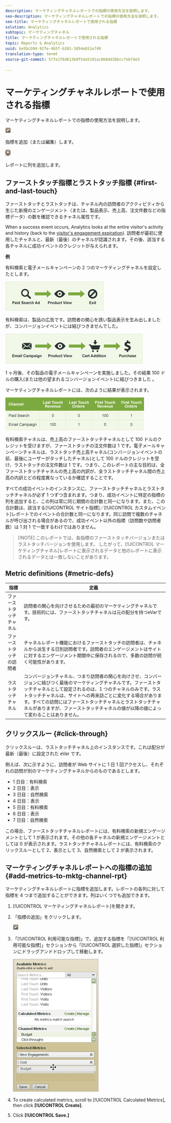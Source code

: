 ```yaml
---
description: マーケティングチャネルレポートでの指標の使用方法を説明します。
seo-description: マーケティングチャネルレポートでの指標の使用方法を説明します。
seo-title: マーケティングチャネルレポートで使用される指標
solution: Analytics
subtopic: マーケティングチャネル
title: マーケティングチャネルレポートで使用される指標
topic: Reports & Analytics
uuid: be5bcb94-927e-4b5f-b201-3d54eb51e740
translation-type: tm+mt
source-git-commit: 57fe1f6d613b9f54a5191ac8684d36bccfebf4e5

---
```



# マーケティングチャネルレポートで使用される指標

マーケティングチャネルレポートでの指標の使用方法を説明します。

![](assets/metric_edit_icon.png)

指標を追加（または編集）します。

![](assets/add_column_icon.png)

 レポートに列を追加します。

## ファーストタッチ指標とラストタッチ指標 {#first-and-last-touch}

ファーストタッチとラストタッチは、チャネル内の訪問者のアクティビティから生じた新規のエンゲージメント（または、製品表示、売上高、注文件数などの指標データ）の数を確認できるチャネル属性です。

When a success event occurs, Analytics looks at the entire visitor's activity and history (back to the [visitor's engagement expiration](/help/components/c-marketing-channels/visitor-engagement.md)). 訪問者が最初に使用したチャネルと、最新（最後）のチャネルが認識されます。その後、該当する各チャネルに成功イベントのクレジットが与えられます。

<!-- 

<note>
  A first-touch value has a rolling expiration based on the frequency of a visitor returning to the site. This first-touch expiration resets whenever a visitor returns to the site. This effects reporting by causing first-touch values to persist longer than you might expect. For example, this can occur if an instance of an first-touch channel was created a year ago. Remove the values on the eVar in the admin console to reset.
</note>

 -->

**例**

有料検索と電子メールキャンペーンの 2 つのマーケティングチャネルを設定したとします。

![](assets/paid_search.png)

有料検索は、製品の広告です。訪問者の関心を誘い製品表示を生み出しましたが、コンバージョンイベントには結びつきませんでした。

![](assets/email_campaign.png)

1 ヶ月後、その製品の電子メールキャンペーンを実施しました。その結果 100 ドルの購入(または他の望まれるコンバージョンイベント)に結びつきました 。

マーケティングチャネルレポートには、次のように結果が表示されます。

![](assets/report-graphic.png)

有料検索チャネルは、売上高のファーストタッチチャネルとして 100 ドルのクレジットを受けますが、ファーストタッチの注文件数は 1 です。電子メールキャンペーンチャネルは、ラストタッチ売上高チャネル(コンバージョンイベントの前、最後にユーザーがタッチしたチャネル)として 100 ドルのクレジットを受け、ラストタッチの注文件数は 1 です。つまり、このレポートの主な目的は、全ファーストタッチチャネルの売上高の内訳が、全ラストタッチチャネル間の売上高の内訳とどの程度異なっているか確認することです。

すべての成功イベントのインスタンスに、ファーストタッチチャネルとラストタッチチャネルが必ず 1 つずつ含まれます。つまり、成功イベントに特定の指標の列を追加すると、この列は常に同じ期間の合計数と同一になります。また、この合計数は、該当する[!UICONTROL サイト指標]／[!UICONTROL カスタムイベント]レポートでのイベントの合計数と同一になります。同じ訪問で複数のチャネルが呼び出される場合があるので、成功イベント以外の指標（訪問数や訪問者数）は 1 対 1 で一致するわけではありません。

> [!NOTE] このレポートでは、各指標のファーストタッチバージョンまたはラストタッチバージョンを使用します。 したがって、[!UICONTROL マーケティングチャネル]レポートに表示されるデータと他のレポートに表示されるデータとは一致しないことがあります。

## Metric definitions {#metric-defs}

| 指標 | 定義 |
|--- |--- |
| ファーストタッチチャネル | 訪問者の関心を向けさせるための最初のマーケティングチャネルです。技術的には、ファーストタッチチャネルは元の配分を持つeVarです。 |
| ファーストタッチの訪問者 | チャネルレポート機能におけるファーストタッチの訪問者は、チャネルから派生する日別訪問者です。訪問者のエンゲージメントはサイトに対するエンゲージメント期間中に保存されるので、多数の訪問が続く可能性があります。 |
| ラストタッチチャネル | コンバージョンチャネル、つまり訪問者の関心を向けさせ、コンバージョンに結びつく最後のマーケティングチャネルです。ファーストタッチチャネルとして設定されるのは、1 つのチャネルのみです。ラストタッチチャネルは、サイトへの再来訪ごとに変化する場合があります。すべての訪問にはファーストタッチチャネルとラストタッチチャネルがありますが、ファーストタッチチャネルの値が以降の値によって変わることはありません。 |

## クリックスルー {#click-through}

クリックスルーは、ラストタッチチャネル上のインスタンスです。これは配分が最新（最後）に設定された eVar です。

例えば、次に示すように、訪問者が Web サイトに 1 日 1 回アクセスし、それぞれの訪問が別のマーケティングチャネルからのものであるとします。

* 1 日目：有料検索
* 2 日目：表示
* 3 日目：自然検索
* 4 日目：表示
* 5 日目：有料検索
* 6 日目：表示
* 7 日目：自然検索

この場合、ファーストタッチチャネルレポートには、有料検索の新規エンゲージメントとして 1 が表示されます。その他の各チャネルの新規エンゲージメントとしては 0 が表示されます。ラストタッチチャネルレポートには、有料検索のクリックスルーとして 2、表示として 3、自然検索として 2 が表示されます。

## マーケティングチャネルレポートへの指標の追加 {#add-metrics-to-mktg-channel-rpt}

マーケティングチャネルレポートに指標を追加します。レポートの各列に対して指標を 4 つまで追加することができます。列はいくつでも追加できます。

1. [!UICONTROL マーケティングチャネルレポート]を開きます。
1. 「指標の追加」をクリックします。

   ![](assets/metric_edit_icon.png)

1. 「[!UICONTROL 利用可能な指標]」で、追加する指標を「[!UICONTROL 利用可能な指標]」セクションから「[!UICONTROL 選択した指標]」セクションにドラッグアンドドロップして移動します。

   ![手順の結果](assets/metric_create.png)

1. To create calculated metrics, scroll to [!UICONTROL Calculated Metrics], then click **[!UICONTROL Create]**.
1. Click **[!UICONTROL Save.]**
